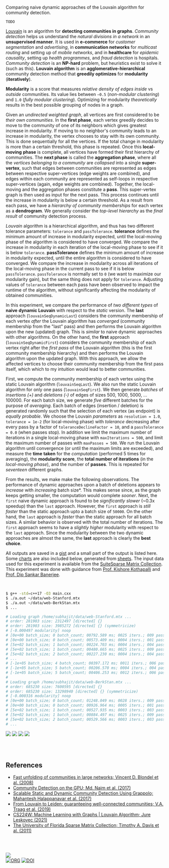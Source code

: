 Comparing naive dynamic approaches of the Louvain algorithm for community
detection.

`TODO`

[Louvain] is an algorithm for **detecting communities in graphs**. *Community*
*detection* helps us understand the *natural divisions in a network* in an
**unsupervised manner**. It is used in **e-commerce** for *customer*
*segmentation* and *advertising*, in **communication networks** for *multicast*
*routing* and setting up of *mobile networks*, and in **healthcare** for
*epidemic causality*, setting up *health programmes*, and *fraud detection* is
hospitals. *Community detection* is an **NP-hard** problem, but heuristics exist
to solve it (such as this). **Louvain algorithm** is an **agglomerative-hierarchical**
community detection method that **greedily optimizes** for **modularity**
(**iteratively**).

**Modularity** is a score that measures *relative density of edges inside* vs
*outside* communities. Its value lies between `−0.5` (*non-modular clustering*)
and `1.0` (*fully modular clustering*). Optimizing for modularity *theoretically*
results in the best possible grouping of nodes in a graph.

Given an *undirected weighted graph*, all vertices are first considered to be
*their own communities*. In the **first phase**, each vertex greedily decides to
move to the community of one of its neighbors which gives greatest increase in
modularity. If moving to no neighbor's community leads to an increase in
modularity, the vertex chooses to stay with its own community. This is done
sequentially for all the vertices. If the total change in modularity is more
than a certain threshold, this phase is repeated. Once this **local-moving**
**phase** is complete, all vertices have formed their first hierarchy of
communities. The **next phase** is called the **aggregation phase**, where all
the *vertices belonging to a community* are *collapsed* into a single
**super-vertex**, such that edges between communities are represented as edges
between respective super-vertices (edge weights are combined), and edges within
each community are represented as self-loops in respective super-vertices
(again, edge weights are combined). Together, the local-moving and the
aggregation phases constitute a **pass**. This super-vertex graph is then used
as input for the next pass. This process continues until the increase in
modularity is below a certain threshold. As a result from each pass, we have a
*hierarchy of community memberships* for each vertex as a **dendrogram**. We
generally consider the *top-level hierarchy* as the *final result* of community
detection process.

*Louvain* algorithm is a hierarchical algorithm, and thus has two different
tolerance parameters: `tolerance` and `passTolerance`. **tolerance** defines the
minimum amount of increase in modularity expected, until the local-moving phase
of the algorithm is considered to have converged. We compare the increase in
modularity in each iteration of the local-moving phase to see if it is below
`tolerance`. **passTolerance** defines the minimum amount of increase in
modularity expected, until the entire algorithm is considered to have converged.
We compare the increase in modularity across all iterations of the local-moving
phase in the current pass to see if it is below `passTolerance`. `passTolerance`
is normally set to `0` (we want to maximize our modularity gain), but the same
thing does not apply for `tolerance`. Adjusting values of `tolerance` between
each pass have been observed to impact the runtime of the algorithm, without
significantly affecting the modularity of obtained communities.

In this experiment, we compare the performance of *two different types* of **naive**
**dynamic Louvain** with respect to the *static* version. The **last** approach
(`louvainSeqDynamicLast`) considers the community membership of each vertex
*after* the Louvain algorithm has *converged* (community membership from the "last"
pass) and then performs the Louvain algorithm upon the new (updated) graph. This
is *similar* to naive dynamic approaches with other algorithms. On the other hand,
the **first** approach (`louvainSeqDynamicFirst`) considers the community
membership of each vertex right after the *first pass* of the Louvain algorithm
(this is the first community membership hierarchy) and then performs the Louvain
algorithm upon the updated graph. With this approach, we allow the affected
vertices to choose their community membership from the first pass itself, which
which to my intuition would lead to better communities.

First, we compute the community membership of each vertex using the static
Louvain algorithm (`louvainSeqLast`). We also run the static Louvain algorithm
for only one pass (`louvainSeqFirst`). We then generate *batches* of *insertions*
*(+)* and *deletions (-)* of edges of sizes 500, 1000, 5000, ... 100000. For each
batch size, we generate *five* different batches for the purpose of *averaging*.
Each batch of edges (insertion / deletion) is generated randomly such that the
selection of each vertex (as endpoint) is *equally probable*. We choose the
Louvain *parameters* as `resolution = 1.0`, `tolerance = 1e-2` (for local-moving
phase) with *tolerance* decreasing after every pass by a factor of
`toleranceDeclineFactor = 10`, and a `passTolerance = 0.0` (when passes stop).
In addition we limit the maximum number of iterations in a single local-moving
phase with `maxIterations = 500`, and limit the maximum number of passes with
`maxPasses = 500`. We run the Louvain algorithm until convergence (or until the
maximum limits are exceeded), and measure the **time** **taken** for the
*computation* (performed 5 times for averaging), the **modularity score**, the
**total number of iterations** (in the *local-moving* *phase*), and the number
of **passes**. This is repeated for *seventeen* different graphs.

From the results, we make make the following observations. The performance of
dynamic approaches upon a batch of deletions appears to *increase* with *increasing*
batch size*. This makes sense since, as the graph keeps getting smaller, the
computation would complete *sooner*. Next, the `first` naive dynamic approach is
found to be *significantly slower* (~0.3x speedup) than the `last` approach.
However, the `first` approach is *still faster* than the static approach upto a
batch size of `50000`. On the other hand, the `last` approach is *faster* than the
static approach for all batch sizes. A similar behavior is observed with the
total number of iterations. The `first` approach seems to have a *slightly higher*
modularity with respect to the `last` approach. Since the modularity between the
two dynamic approaches are almost the same, the **last** approach is clearly the
**best choice**.

All outputs are saved in a [gist] and a small part of the output is listed here.
Some [charts] are also included below, generated from [sheets]. The input data
used for this experiment is available from the [SuiteSparse Matrix Collection].
This experiment was done with guidance from [Prof. Kishore Kothapalli] and
[Prof. Dip Sankar Banerjee].

<br>

```bash
$ g++ -std=c++17 -O3 main.cxx
$ ./a.out ~/data/web-Stanford.mtx
$ ./a.out ~/data/web-BerkStan.mtx
$ ...

# Loading graph /home/subhajit/data/web-Stanford.mtx ...
# order: 281903 size: 2312497 [directed] {}
# order: 281903 size: 3985272 [directed] {} (symmetricize)
# [-0.000497 modularity] noop
# [0e+00 batch_size; 0 batch_count; 00792.589 ms; 0025 iters.; 009 passes; 0.923382580 modularity] louvainSeqLast
# [0e+00 batch_size; 0 batch_count; 00573.409 ms; 0004 iters.; 001 passes; 0.766543329 modularity] louvainSeqFirst
# [5e+02 batch_size; 1 batch_count; 00224.703 ms; 0004 iters.; 004 passes; 0.914939582 modularity] louvainSeqDynamicLast
# [5e+02 batch_size; 1 batch_count; 00480.665 ms; 0025 iters.; 009 passes; 0.923243225 modularity] louvainSeqDynamicFirst
# [5e+02 batch_size; 2 batch_count; 00227.230 ms; 0004 iters.; 004 passes; 0.914955676 modularity] louvainSeqDynamicLast
# ...
# [-1e+05 batch_size; 4 batch_count; 00397.172 ms; 0011 iters.; 006 passes; 0.876155496 modularity] louvainSeqDynamicFirst
# [-1e+05 batch_size; 5 batch_count; 00206.570 ms; 0004 iters.; 004 passes; 0.869377553 modularity] louvainSeqDynamicLast
# [-1e+05 batch_size; 5 batch_count; 00406.253 ms; 0012 iters.; 006 passes; 0.876216054 modularity] louvainSeqDynamicFirst
#
# Loading graph /home/subhajit/data/web-BerkStan.mtx ...
# order: 685230 size: 7600595 [directed] {}
# order: 685230 size: 13298940 [directed] {} (symmetricize)
# [-0.000316 modularity] noop
# [0e+00 batch_size; 0 batch_count; 01248.049 ms; 0028 iters.; 009 passes; 0.935839474 modularity] louvainSeqLast
# [0e+00 batch_size; 0 batch_count; 00926.964 ms; 0005 iters.; 001 passes; 0.798873782 modularity] louvainSeqFirst
# [5e+02 batch_size; 1 batch_count; 00527.935 ms; 0003 iters.; 003 passes; 0.932618558 modularity] louvainSeqDynamicLast
# [5e+02 batch_size; 1 batch_count; 00884.497 ms; 0025 iters.; 009 passes; 0.935987055 modularity] louvainSeqDynamicFirst
# [5e+02 batch_size; 2 batch_count; 00529.566 ms; 0003 iters.; 003 passes; 0.932615817 modularity] louvainSeqDynamicLast
# ...
```

[![](https://i.imgur.com/HJAS3Di.png)][sheetp]
[![](https://i.imgur.com/4iQ7CzY.png)][sheetp]
[![](https://i.imgur.com/E9nDrAI.png)][sheetp]
[![](https://i.imgur.com/BZGF6Yt.png)][sheetp]

<br>
<br>


## References

- [Fast unfolding of communities in large networks; Vincent D. Blondel et al. (2008)](https://arxiv.org/abs/0803.0476)
- [Community Detection on the GPU; Md. Naim et al. (2017)](https://arxiv.org/abs/1305.2006)
- [Scalable Static and Dynamic Community Detection Using Grappolo; Mahantesh Halappanavar et al. (2017)](https://ieeexplore.ieee.org/document/8091047)
- [From Louvain to Leiden: guaranteeing well-connected communities; V.A. Traag et al. (2019)](https://www.nature.com/articles/s41598-019-41695-z)
- [CS224W: Machine Learning with Graphs | Louvain Algorithm; Jure Leskovec (2021)](https://www.youtube.com/watch?v=0zuiLBOIcsw)
- [The University of Florida Sparse Matrix Collection; Timothy A. Davis et al. (2011)](https://doi.org/10.1145/2049662.2049663)

<br>
<br>

[![](https://i.imgur.com/9HITKSz.jpg)](https://www.youtube.com/watch?v=wCUV6N4Qtew&t=447s)<br>
[![ORG](https://img.shields.io/badge/org-puzzlef-green?logo=Org)](https://puzzlef.github.io)
[![DOI](https://zenodo.org/badge/519984922.svg)](https://zenodo.org/badge/latestdoi/519984922)


[Prof. Dip Sankar Banerjee]: https://sites.google.com/site/dipsankarban/
[Prof. Kishore Kothapalli]: https://faculty.iiit.ac.in/~kkishore/
[SuiteSparse Matrix Collection]: https://sparse.tamu.edu
[Louvain]: https://en.wikipedia.org/wiki/Louvain_method
[gist]: https://gist.github.com/wolfram77/9c1bff3cc327acd80c9e2479ef7c4e57
[charts]: https://imgur.com/a/3vhRU3c
[sheets]: https://docs.google.com/spreadsheets/d/189GRfvpTxSMWLrqafHMvHyV7ddaXFZQ0u056MfnO2uU/edit?usp=sharing
[sheetp]: https://docs.google.com/spreadsheets/d/e/2PACX-1vRrGpRtzagVZCmtPuIUaD03I8SGY2PEZGusNV90ojCgntRbiEg0r8wCp-YiT8A7e8ZqzqQqAJveqGOD/pubhtml

